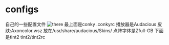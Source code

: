 # configs
自己的一些配置文件
![there](http://yoooo-blog.qiniudn.com/screenshot_2015-02-05-23-10-23.png)
最上面是conky .conkyrc
播放器是Audacious 皮肤:Axoncolor.wsz 放在/usr/share/audacious/Skins/
点阵字体是Zfull-GB
下面是tint2 tint2/tint2rc
